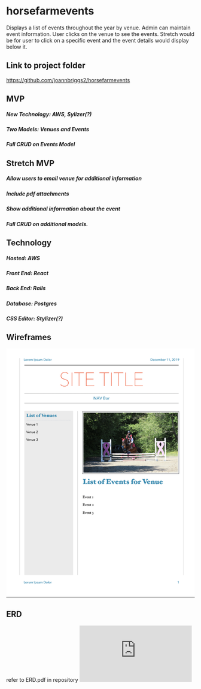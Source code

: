 # horsefarmevents

Displays a list of events throughout the year by venue. Admin can maintain event information. User clicks on the venue to see the events. Stretch would be for user to click on a specific event and the event details would display below it.

## Link to project folder

https://github.com/joannbriggs2/horsefarmevents

## MVP

##### New Technology: AWS, Sylizer(?)

##### Two Models: Venues and Events

##### Full CRUD on Events Model

## Stretch MVP

##### Allow users to email venue for additional information

##### Include pdf attachments

##### Show additional information about the event

##### Full CRUD on additional models.

## Technology

##### Hosted: AWS

##### Front End: React

##### Back End: Rails

##### Database: Postgres

##### CSS Editor: Stylizer(?)

## Wireframes

![](https://github.com/joannbriggs2/horsefarmevents/blob/master/Wireframe.png)

## ERD

refer to ERD.pdf in repository
![](https://github.com/joannbriggs2/horsefarmevents/blob/master/ERD.pdf)
